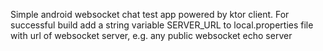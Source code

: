 ﻿Simple android websocket chat test app powered by ktor client. For successful build add a string 
variable SERVER_URL to local.properties file with url of websocket server, e.g. any public websocket 
echo server